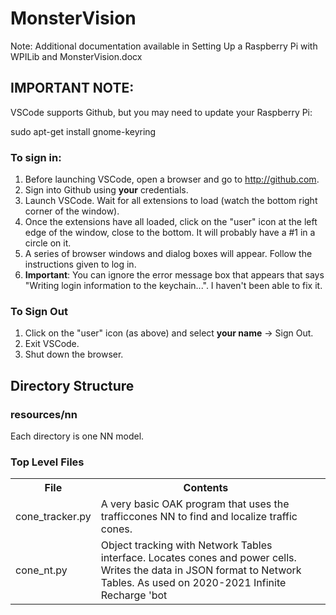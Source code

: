 # MonsterVision

Note: Additional documentation available in Setting Up a Raspberry Pi with WPILib and MonsterVision.docx

## IMPORTANT NOTE:
VSCode supports Github, but you may need to update your Raspberry Pi:

  sudo apt-get install gnome-keyring

### To sign in:

1. Before launching VSCode, open a browser and go to http://github.com.
2. Sign into Github using **your** credentials.
3. Launch VSCode.  Wait for all extensions to load (watch the bottom right corner of the window).
4. Once the extensions have all loaded, click on the "user" icon at the left edge of the window, close to the bottom.  It will probably have a #1 in a circle on it.
5. A series of browser windows and dialog boxes will appear.  Follow the instructions given to log in.
6. **Important**: You can ignore the error message box that appears that says "Writing login information to the keychain...".  I haven't been able to fix it.

### To Sign Out

1. Click on the "user" icon (as above) and select __your name__ -> Sign Out.
2. Exit VSCode.
3. Shut down the browser.


## Directory Structure

### resources/nn
Each directory is one NN model.

### Top Level Files
<table>
<tr>
<th>File</th>
<th>Contents</th>
</tr>
<tr>
<td>cone_tracker.py</td><td>A very basic OAK program that uses the trafficcones NN to find and localize traffic cones.</td>
</tr>
<tr>
<td> 
cone_nt.py</td><td>Object tracking with Network Tables interface.  Locates cones and power cells.  Writes the data in JSON format to Network Tables.  As used on 2020-2021 Infinite Recharge 'bot<td>



